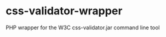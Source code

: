 css-validator-wrapper
=====================

PHP wrapper for the W3C css-validator.jar command line tool
